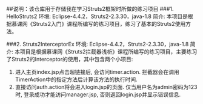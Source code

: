 ##说明：该仓库用于存储我在学习Struts2框架时所做的练习项目
###1. HelloStruts2
环境: Eclipse-4.4.2，Struts2-2.3.30，java-1.8
简介: 本项目是根据慕课网《Struts2入门》课程所编写的练习项目，练习了基本的Struts2使用方法。

###2. Struts2InterceptorEx
环境: Eclipse-4.4.2，Struts2-2.3.30，java-1.8
简介: 本项目是根据慕课网《Struts2拦截器浅析》课程所编写的练习项目，主要练习了Struts2的Interceptor的使用，其中包含两个小项目:

1. 进入主页index.jsp点击超链接后, 会访问timer.action. 拦截器会在调用TimerAction中的指定方法后计算该方法的执行时间.
2. 直接访问auth.action将会进入login.jsp的页面. 仅当用户名为admin密码为123时, 登录成功才能访问manager.jsp, 否则返回login.jsp并显示错误信息.

